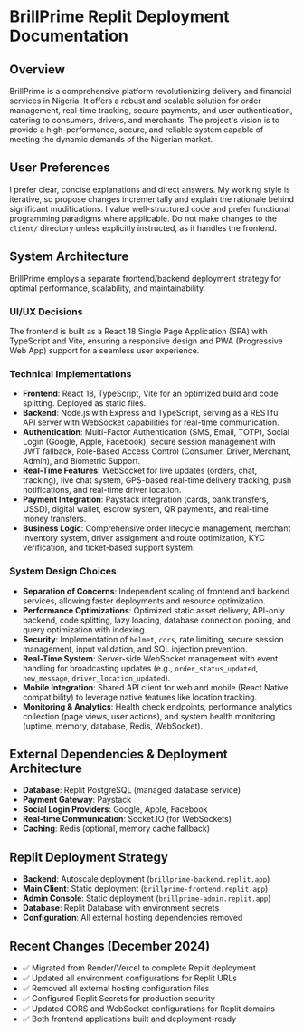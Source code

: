 # BrillPrime Replit Deployment Documentation

## Overview

BrillPrime is a comprehensive platform revolutionizing delivery and financial services in Nigeria. It offers a robust and scalable solution for order management, real-time tracking, secure payments, and user authentication, catering to consumers, drivers, and merchants. The project's vision is to provide a high-performance, secure, and reliable system capable of meeting the dynamic demands of the Nigerian market.

## User Preferences

I prefer clear, concise explanations and direct answers. My working style is iterative, so propose changes incrementally and explain the rationale behind significant modifications. I value well-structured code and prefer functional programming paradigms where applicable. Do not make changes to the `client/` directory unless explicitly instructed, as it handles the frontend.

## System Architecture

BrillPrime employs a separate frontend/backend deployment strategy for optimal performance, scalability, and maintainability.

### UI/UX Decisions
The frontend is built as a React 18 Single Page Application (SPA) with TypeScript and Vite, ensuring a responsive design and PWA (Progressive Web App) support for a seamless user experience.

### Technical Implementations
- **Frontend**: React 18, TypeScript, Vite for an optimized build and code splitting. Deployed as static files.
- **Backend**: Node.js with Express and TypeScript, serving as a RESTful API server with WebSocket capabilities for real-time communication.
- **Authentication**: Multi-Factor Authentication (SMS, Email, TOTP), Social Login (Google, Apple, Facebook), secure session management with JWT fallback, Role-Based Access Control (Consumer, Driver, Merchant, Admin), and Biometric Support.
- **Real-Time Features**: WebSocket for live updates (orders, chat, tracking), live chat system, GPS-based real-time delivery tracking, push notifications, and real-time driver location.
- **Payment Integration**: Paystack integration (cards, bank transfers, USSD), digital wallet, escrow system, QR payments, and real-time money transfers.
- **Business Logic**: Comprehensive order lifecycle management, merchant inventory system, driver assignment and route optimization, KYC verification, and ticket-based support system.

### System Design Choices
- **Separation of Concerns**: Independent scaling of frontend and backend services, allowing faster deployments and resource optimization.
- **Performance Optimizations**: Optimized static asset delivery, API-only backend, code splitting, lazy loading, database connection pooling, and query optimization with indexing.
- **Security**: Implementation of `helmet`, `cors`, rate limiting, secure session management, input validation, and SQL injection prevention.
- **Real-Time System**: Server-side WebSocket management with event handling for broadcasting updates (e.g., `order_status_updated`, `new_message`, `driver_location_updated`).
- **Mobile Integration**: Shared API client for web and mobile (React Native compatibility) to leverage native features like location tracking.
- **Monitoring & Analytics**: Health check endpoints, performance analytics collection (page views, user actions), and system health monitoring (uptime, memory, database, Redis, WebSocket).

## External Dependencies & Deployment Architecture

- **Database**: Replit PostgreSQL (managed database service)
- **Payment Gateway**: Paystack
- **Social Login Providers**: Google, Apple, Facebook
- **Real-time Communication**: Socket.IO (for WebSockets)
- **Caching**: Redis (optional, memory cache fallback)

## Replit Deployment Strategy
- **Backend**: Autoscale deployment (`brillprime-backend.replit.app`)
- **Main Client**: Static deployment (`brillprime-frontend.replit.app`)
- **Admin Console**: Static deployment (`brillprime-admin.replit.app`)
- **Database**: Replit Database with environment secrets
- **Configuration**: All external hosting dependencies removed

## Recent Changes (December 2024)
- ✅ Migrated from Render/Vercel to complete Replit deployment
- ✅ Updated all environment configurations for Replit URLs
- ✅ Removed all external hosting configuration files
- ✅ Configured Replit Secrets for production security
- ✅ Updated CORS and WebSocket configurations for Replit domains
- ✅ Both frontend applications built and deployment-ready